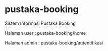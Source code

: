# pustaka-booking
Sistem Informasi Pustaka Booking

Halaman user : pustaka-booking/home

Halaman admin : pustaka-booking/autentifikasi
